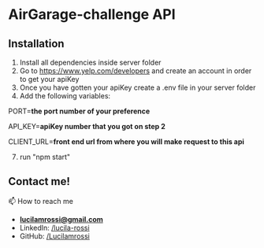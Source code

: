 # AirGarage-challenge API

## Installation

1. Install all dependencies inside server folder
2. Go to https://www.yelp.com/developers and create an account in order to get your apiKey
3. Once you have gotten your apiKey create a .env file in your server folder
4. Add the following variables: 

PORT=**the port number of your preference**

API_KEY=**apiKey number that you got on step 2**

CLIENT_URL=**front end url from where you will make request to this api**

7. run "npm start" 

## Contact me!

📫 How to reach me 
- **lucilamrossi@gmail.com**
- LinkedIn: <a href="https://linkedin.com/in/lucila-rossi" target="blank">/lucila-rossi </a>
- GitHub: <a href="https://github.com/Lucilamrossi" target="blank">/Lucilamrossi </a>
